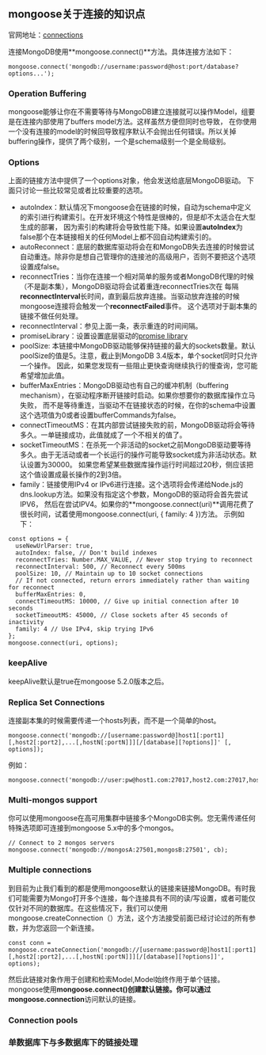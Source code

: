 ## mongoose关于连接的知识点
官网地址：[connections](https://mongoosejs.com/docs/connections.html)

连接MongoDB使用**mongoose.connect()**方法。具体连接方法如下：
```
mongoose.connect('mongodb://username:password@host:port/database?options...');
```
### Operation Buffering
mongoose能够让你在不需要等待与MongoDB建立连接就可以操作Model，组要是在连接内部使用了buffers model方法。这样虽然方便但同时也导致，
在你使用一个没有连接的model的时候回导致程序默认不会抛出任何错误。所以关掉buffering操作，提供了两个级别，一个是schema级别一个是全局级别。

### Options
上面的链接方法中提供了一个options对象，他会发送给底层MongoDB驱动。
下面只讨论一些比较常见或者比较重要的选项。
* autoIndex：默认情况下mongoose会在链接的时候，自动为schema中定义的索引进行构建索引。在开发环境这个特性是很棒的，但是却不太适合在大型生成的部署，
因为索引的构建将会导致性能下降。如果设置**autoIndex**为false那个在本链接相关的任何Model上都不回自动构建索引的。
* autoReconnect：底层的数据库驱动将会在和MongoDB失去连接的时候尝试自动重连。除非你是想自己管理你的连接池的高级用户，否则不要把这个选项设置成false。
* reconnectTries：当你在连接一个相对简单的服务或者MongoDB代理的时候（不是副本集），MongoDB驱动将会试着重连reconnectTries次在
每隔**reconnectInterval**长时间，直到最后放弃连接。当驱动放弃连接的时候mongoose连接将会触发一个**reconnectFailed**事件。
这个选项对于副本集的链接不做任何处理。
* reconnectInterval：参见上面一条，表示重连的时间间隔。
* promiseLibrary：设置设置底层驱动的[promise library](http://mongodb.github.io/node-mongodb-native/2.1/api/MongoClient.html)
* poolSize: 本链接中MongoDB驱动能够保持链接的最大的sockets数量。默认poolSize的值是5。注意，截止到MongoDB 3.4版本，单个socket同时只允许一个操作。
因此，如果您发现有一些阻止更快查询继续执行的慢查询，您可能希望增加此值。
* bufferMaxEntries：MongoDB驱动也有自己的缓冲机制（buffering mechanism），在驱动程序断开链接时启动。如果你想要你的数据库操作立马失败，
而不是等待重连，当驱动不在链接状态的时候，在你的schema中设置这个选项值为0或者设置bufferCommands为false。
* connectTimeoutMS：在其内部尝试链接失败的前，MongoDB驱动将会等待多久。一单链接成功，此值就成了一个不相关的值了。
* socketTimeoutMS：在杀死一个非活动的socket之前MongoDB驱动要等待多久。由于无活动或者一个长运行的操作可能导致socket成为非活动状态。默认设置为30000。
如果您希望某些数据库操作运行时间超过20秒，侧应该把这个值设置成最长操作的2到3倍。
* family：链接使用IPv4 or IPv6进行连接。这个选项将会传递给Node.js的dns.lookup方法。如果没有指定这个参数，MongoDB的驱动将会首先尝试IPV6，
然后在尝试IPV4。如果你的**mongoose.connect(uri)**调用花费了很长时间，试着使用mongoose.connect(uri, { family: 4 })方法。
示例如下：
```
const options = {
  useNewUrlParser: true,
  autoIndex: false, // Don't build indexes
  reconnectTries: Number.MAX_VALUE, // Never stop trying to reconnect
  reconnectInterval: 500, // Reconnect every 500ms
  poolSize: 10, // Maintain up to 10 socket connections
  // If not connected, return errors immediately rather than waiting for reconnect
  bufferMaxEntries: 0,
  connectTimeoutMS: 10000, // Give up initial connection after 10 seconds
  socketTimeoutMS: 45000, // Close sockets after 45 seconds of inactivity
  family: 4 // Use IPv4, skip trying IPv6
};
mongoose.connect(uri, options);
```
### keepAlive
keepAlive默认是true在mongoose 5.2.0版本之后。
### Replica Set Connections
连接副本集的时候需要传递一个hosts列表，而不是一个简单的host。
```
mongoose.connect('mongodb://[username:password@]host1[:port1][,host2[:port2],...[,hostN[:portN]]][/[database][?options]]' [, options]);
```
例如：
```
mongoose.connect('mongodb://user:pw@host1.com:27017,host2.com:27017,host3.com:27017/testdb');
```
### Multi-mongos support
你可以使用mongoose在高可用集群中链接多个MongoDB实例。您无需传递任何特殊选项即可连接到mongoose 5.x中的多个mongos。
```
// Connect to 2 mongos servers
mongoose.connect('mongodb://mongosA:27501,mongosB:27501', cb);
```
### Multiple connections
到目前为止我们看到的都是使用mongoose默认的链接来链接MongoDB。有时我们可能需要为Mongo打开多个连接，每个连接具有不同的读/写设置，或者可能仅仅针对不同的数据库。在这些情况下，我们可以使用mongoose.createConnection（）方法，这个方法接受前面已经讨论过的所有参数，并为您返回一个新连接。
```
const conn = mongoose.createConnection('mongodb://[username:password@]host1[:port1][,host2[:port2],...[,hostN[:portN]]][/[database][?options]]', options);
```
然后此链接对象作用于创建和检索Model,Model始终作用于单个链接。mongoose使用**mongoose.connect()**创建默认链接。你可以通过**mongoose.connection**访问默认的链接。
### Connection pools


### 单数据库下与多数据库下的链接处理
